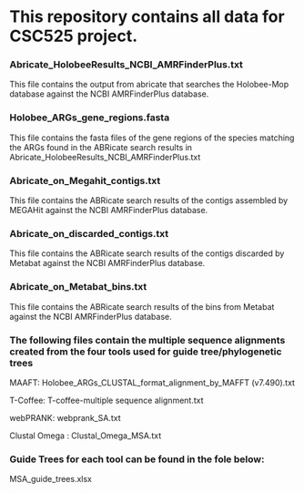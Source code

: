 # This repository contains all data for CSC525 project. 

### Abricate_HolobeeResults_NCBI_AMRFinderPlus.txt
This file contains the output from abricate that searches the Holobee-Mop database against the NCBI AMRFinderPlus database.
 
### Holobee_ARGs_gene_regions.fasta
This file contains the fasta files of the gene regions of the species matching the ARGs found in the ABRicate search results in Abricate_HolobeeResults_NCBI_AMRFinderPlus.txt

### Abricate_on_Megahit_contigs.txt
This file contains the ABRicate search results of the contigs assembled by MEGAHit against the NCBI AMRFinderPlus database.

### Abricate_on_discarded_contigs.txt

This file contains the ABRicate search results of the contigs discarded by Metabat against the NCBI AMRFinderPlus database.

### Abricate_on_Metabat_bins.txt
This file contains the ABRicate search results of the bins from Metabat against the NCBI AMRFinderPlus database.

### The following files contain the multiple sequence alignments created from the four tools used for guide tree/phylogenetic trees

MAAFT: Holobee_ARGs_CLUSTAL_format_alignment_by_MAFFT (v7.490).txt

T-Coffee: T-coffee-multiple sequence alignment.txt

webPRANK: webprank_SA.txt

Clustal Omega : Clustal_Omega_MSA.txt


### Guide Trees for each tool can be found in the fole below:
MSA_guide_trees.xlsx
